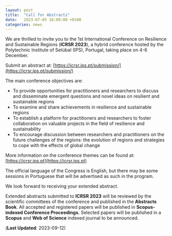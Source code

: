 ```yaml
---
layout: post
title:  "Call for Abstracts"
date:   2023-07-05 18:00:00 +0100
categories: news
---
```


We are thrilled to invite you to the 1st International Conference on Resilience and Sustainable Regions (**ICRSR 2023**), a hybrid conference hosted by the Polytechnic Institute of Setúbal (IPS), Portugal, taking place on 4-6 December. 

Submit an abstract at: [https://icrsr.ips.pt/submission/](https://icrsr.ips.pt/submission/)

The main conference objectives are:  
- To provide opportunities for practitioners and researchers to discuss and disseminate emergent questions and novel ideas on resilient and sustainable regions
- To examine and share achievements in resilience and sustainable regions
- To establish a platform for practitioners and researchers to foster collaboration on valuable projects in the field of resilience and sustainability
- To encourage discussion between researchers and practitioners on the future challenges of the regions: the evolution of regions and strategies to cope with the effects of global change 

More information on the conference themes can be found at: [https://icrsr.ips.pt](https://icrsr.ips.pt)

The official language of the Congress is English, but there may be some sessions in Portuguese that will be advertised as such in the program. 

We look forward to receiving your extended abstract.  

Extended abstracts submitted to **ICRSR 2023** will be reviewed by the scientific committees of the conference and published in the **Abstracts Book**. All accepted and registered papers will be published in **Scopus-indexed Conference Proceedings**. Selected papers will be published in a **Scopus** and **Web of Science** indexed journal to be announced.

(**Last Updated**: 2023-09-12)